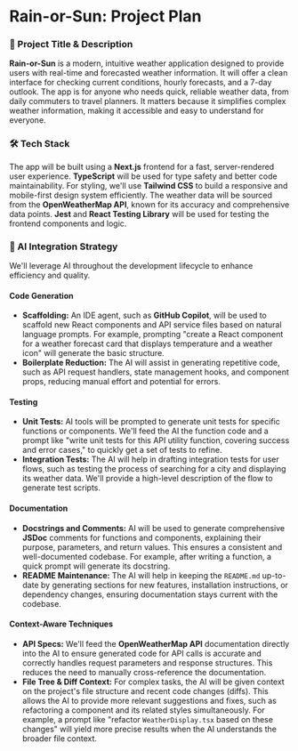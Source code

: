 # Rain-or-Sun: Project Plan

### 🔖 Project Title & Description
**Rain-or-Sun** is a modern, intuitive weather application designed to provide users with real-time and forecasted weather information. It will offer a clean interface for checking current conditions, hourly forecasts, and a 7-day outlook. The app is for anyone who needs quick, reliable weather data, from daily commuters to travel planners. It matters because it simplifies complex weather information, making it accessible and easy to understand for everyone.

### 🛠️ Tech Stack
The app will be built using a **Next.js** frontend for a fast, server-rendered user experience. **TypeScript** will be used for type safety and better code maintainability. For styling, we'll use **Tailwind CSS** to build a responsive and mobile-first design system efficiently. The weather data will be sourced from the **OpenWeatherMap API**, known for its accuracy and comprehensive data points. **Jest** and **React Testing Library** will be used for testing the frontend components and logic.

### 🧠 AI Integration Strategy
We'll leverage AI throughout the development lifecycle to enhance efficiency and quality.

#### **Code Generation**
* **Scaffolding:** An IDE agent, such as **GitHub Copilot**, will be used to scaffold new React components and API service files based on natural language prompts. For example, prompting "create a React component for a weather forecast card that displays temperature and a weather icon" will generate the basic structure.
* **Boilerplate Reduction:** The AI will assist in generating repetitive code, such as API request handlers, state management hooks, and component props, reducing manual effort and potential for errors.

#### **Testing**
* **Unit Tests:** AI tools will be prompted to generate unit tests for specific functions or components. We'll feed the AI the function code and a prompt like "write unit tests for this API utility function, covering success and error cases," to quickly get a set of tests to refine.
* **Integration Tests:** The AI will help in drafting integration tests for user flows, such as testing the process of searching for a city and displaying its weather data. We'll provide a high-level description of the flow to generate test scripts.

#### **Documentation**
* **Docstrings and Comments:** AI will be used to generate comprehensive **JSDoc** comments for functions and components, explaining their purpose, parameters, and return values. This ensures a consistent and well-documented codebase. For example, after writing a function, a quick prompt will generate its docstring.
* **README Maintenance:** The AI will help in keeping the `README.md` up-to-date by generating sections for new features, installation instructions, or dependency changes, ensuring documentation stays current with the codebase.

#### **Context-Aware Techniques**
* **API Specs:** We'll feed the **OpenWeatherMap API** documentation directly into the AI to ensure generated code for API calls is accurate and correctly handles request parameters and response structures. This reduces the need to manually cross-reference the documentation.
* **File Tree & Diff Context:** For complex tasks, the AI will be given context on the project's file structure and recent code changes (diffs). This allows the AI to provide more relevant suggestions and fixes, such as refactoring a component and its related styles simultaneously. For example, a prompt like "refactor `WeatherDisplay.tsx` based on these changes" will yield more precise results when the AI understands the broader file context.

